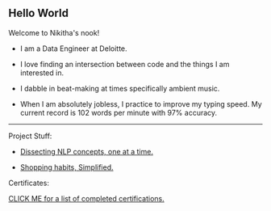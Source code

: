 ## Hello World


Welcome to Nikitha's nook!

- I am a Data Engineer at Deloitte.

- I love finding an intersection between code and the things I am interested in. 

- I dabble in beat-making at times specifically ambient music.

- When I am absolutely jobless, I practice to improve my typing speed. My current record is 102 words per minute with 97% accuracy.

--------------------------

Project Stuff:

- [Dissecting NLP concepts, one at a time.](https://github.com/Nikitha-Rajendran/Topic-Modeling)

- [Shopping habits, Simplified.](https://github.com/Nikitha-Rajendran/Customer-Segregation-With-RFM-Analysis)


Certificates:

[CLICK ME for a list of completed certifications.](https://github.com/Nikitha-Rajendran/Certificates)




<!--
**Nikitha-Rajendran/Nikitha-Rajendran** is a ✨ _special_ ✨ repository because its `README.md` (this file) appears on your GitHub profile.

Here are some ideas to get you started:

- 🔭 I’m currently working on ...
- 🌱 I’m currently learning ...
- 👯 I’m looking to collaborate on ...
- 🤔 I’m looking for help with ...
- 💬 Ask me about ...
- 📫 How to reach me: ...
- 😄 Pronouns: ...
- ⚡ Fun fact: ...
-->
